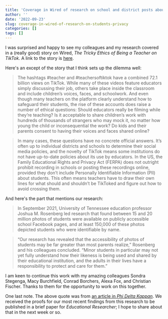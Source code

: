 ```yaml
---
title: 'Coverage in Wired of research on school and district posts about students and student privacy'
author: ''
date: '2022-09-23'
slug: coverage-in-wired-of-research-on-students-privacy
categories: []
tags: []
---
```


I was surprised and happy to see my colleagues and my research covered in a (really good) story on Wired, *The Tricky Ethics of Being a Teacher on TikTok*. A link to the story is [here](https://www.wired.com/story/teachers-on-tiktok/).

Here's an except of the story that I think sets up the dilemma well:

> The hashtags #teacher and #teachersoftiktok have a combined 72.1 billion views on TikTok. While many of these videos feature educators simply discussing their job, others take place inside the classroom and include children’s voices, faces, and schoolwork. And even though many teachers on the platform clearly understand how to safeguard their students, the rise of these accounts does raise a number of ethical questions: Should educators really be filming while they’re teaching? Is it acceptable to share children’s work with hundreds of thousands of strangers who may mock it, no matter how young the child or inconsequential the work? Do kids and their parents consent to having their voices and faces shared online?

> In many cases, these questions have no concrete official answers. It’s often up to individual districts and schools to determine their social media policies, and the novelty of TikTok means some institutions do not have up-to-date policies about its use by educators. In the US, the Family Educational Rights and Privacy Act (FERPA) does not outright prohibit recording in schools or posting these recordings online, provided they don’t include Personally Identifiable Information (PII) about students. This often means teachers have to draw their own lines for what should and shouldn’t be TikToked and figure out how to avoid crossing them. 

And here's the part that mentions our research:

> In September 2021, University of Tennessee education professor Joshua M. Rosenberg led research that found between 15 and 20 million photos of students were available on publicly accessible school Facebook pages, and at least 150,000 of these photos depicted students who were identifiable by name.

> “Our research has revealed that the accessibility of photos of students may be far greater than most parents realize,” Rosenberg and his colleagues concluded. “Minor students in particular may not yet fully understand how their likeness is being used and shared by their educational institution, and the adults in their lives have a responsibility to protect and care for them.”

I am keen to continue this work with my amazing colleagues Sondra Stegenga, Macy Burchfield, Conrad Borchers, Alexa Fox, and Christian Fischer. Thanks to them for the opportunity to work on this together.

One last note. The above quote was from [an article in *Phi Delta Kappan*](https://kappanonline.org/social-media-students-privacy-facebook-rosenberg/). We received the proofs for our most recent findings from this research to be published in a brief paper for *Educational Researcher*; I hope to share about that in the next week or so.